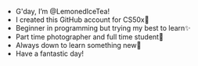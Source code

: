 - G'day, I’m @LemonedIceTea!
- I created this GitHub account for CS50x📕
- Beginner in programming but trying my best to learn✨
- Part time photographer and full time student📸
- Always down to learn something new🔎
- Have a fantastic day!

<!---
LemonedIceTea/LemonedIceTea is a ✨ special ✨ repository because its `README.md` (this file) appears on your GitHub profile.
You can click the Preview link to take a look at your changes.
--->
